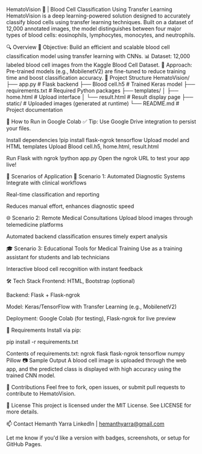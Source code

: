 HematoVision 🧬 | Blood Cell Classification Using Transfer Learning
HematoVision is a deep learning-powered solution designed to accurately classify blood cells using transfer learning techniques. Built on a dataset of 12,000 annotated images, the model distinguishes between four major types of blood cells: eosinophils, lymphocytes, monocytes, and neutrophils.

🔍 Overview
🎯 Objective: Build an efficient and scalable blood cell classification model using transfer learning with CNNs.
📊 Dataset: 12,000 labeled blood cell images from the Kaggle Blood Cell Dataset.
🔄 Approach: Pre-trained models (e.g., MobilenetV2) are fine-tuned to reduce training time and boost classification accuracy.
📂 Project Structure
HematoVision/
├── app.py # Flask backend
├── Blood cell.h5 # Trained Keras model
├── requirements.txt # Required Python packages
├── templates/
│ ├── home.html # Upload interface
│ └── result.html # Result display page
├── static/ # Uploaded images (generated at runtime)
└── README.md # Project documentation

🚀 How to Run in Google Colab
✅ Tip: Use Google Drive integration to persist your files.

Install dependencies
!pip install flask-ngrok tensorflow Upload model and HTML templates
Upload Blood cell.h5, home.html, result.html

Run Flask with ngrok !python app.py Open the ngrok URL to test your app live!

🧠 Scenarios of Application 📌 Scenario 1: Automated Diagnostic Systems Integrate with clinical workflows

Real-time classification and reporting

Reduces manual effort, enhances diagnostic speed

🌐 Scenario 2: Remote Medical Consultations Upload blood images through telemedicine platforms

Automated backend classification ensures timely expert analysis

🎓 Scenario 3: Educational Tools for Medical Training Use as a training assistant for students and lab technicians

Interactive blood cell recognition with instant feedback

🛠️ Tech Stack Frontend: HTML, Bootstrap (optional)

Backend: Flask + Flask-ngrok

Model: Keras/TensorFlow with Transfer Learning (e.g., MobilenetV2)

Deployment: Google Colab (for testing), Flask-ngrok for live preview

📌 Requirements Install via pip:

pip install -r requirements.txt

Contents of requirements.txt: ngrok flask flask-ngrok tensorflow numpy Pillow 📷 Sample Output A blood cell image is uploaded through the web app, and the predicted class is displayed with high accuracy using the trained CNN model.

🤝 Contributions Feel free to fork, open issues, or submit pull requests to contribute to HematoVision.

📜 License This project is licensed under the MIT License. See LICENSE for more details.

📫 Contact Hemanth Yarra LinkedIn | hemanthyarra@gmail.com

Let me know if you'd like a version with badges, screenshots, or setup for GitHub Pages.
